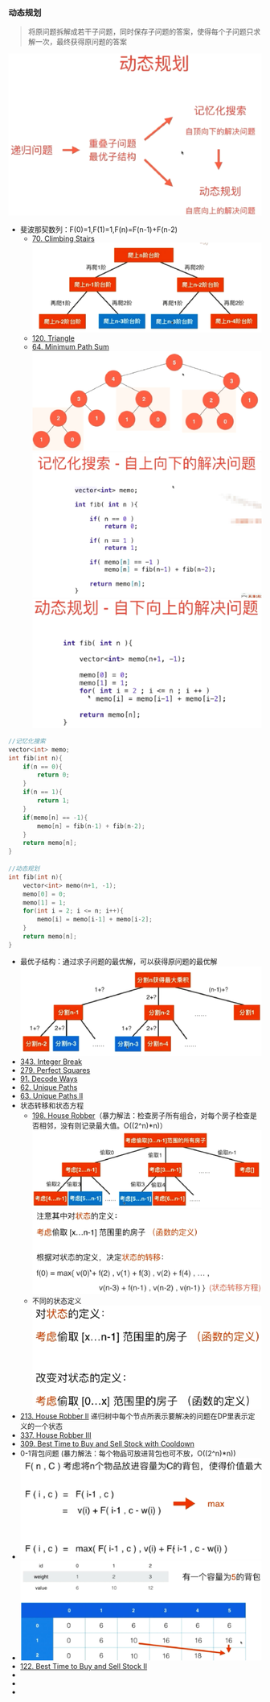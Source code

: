 ### 动态规划
> 将原问题拆解成若干子问题，同时保存子问题的答案，使得每个子问题只求解一次，最终获得原问题的答案

![动态规划](动态规划.png)

- 斐波那契数列：F(0)=1,F(1)=1,F(n)=F(n-1)+F(n-2)
    - [70. Climbing Stairs](https://leetcode.com/problems/climbing-stairs/)
    ![爬楼梯](爬楼梯.png)
    - [120. Triangle](https://leetcode.com/problems/triangle/)
    - [64. Minimum Path Sum](https://leetcode.com/problems/minimum-path-sum/)
![斐波那契数列](斐波那契数列.png)
![记忆化搜索](记忆化搜索.png)
![动态规划自下而上](动态规划自下而上.png)
```c
//记忆化搜索
vector<int> memo;
int fib(int n){
    if(n == 0){
        return 0;
    }
    if(n == 1){
        return 1;
    }
    if(memo[n] == -1){
        memo[n] = fib(n-1) + fib(n-2);
    }
    return memo[n];
}

//动态规划
int fib(int n){
    vector<int> memo(n+1, -1);
    memo[0] = 0;
    memo[1] = 1;
    for(int i = 2; i <= n; i++){
        memo[i] = memo[i-1] + memo[i-2];
    }
    return memo[n];
}
```
- 最优子结构：通过求子问题的最优解，可以获得原问题的最优解
![整数分解](整数分解.png)
- [343. Integer Break](https://leetcode.com/problems/integer-break/)
- [279. Perfect Squares](https://leetcode.com/problems/perfect-squares/)
- [91. Decode Ways](https://leetcode.com/problems/decode-ways/)
- [62. Unique Paths](https://leetcode.com/problems/unique-paths/)
- [63. Unique Paths II](https://leetcode.com/problems/unique-paths-ii/)
- 状态转移和状态方程
    - [198. House Robber](https://leetcode.com/problems/house-robber/)（暴力解法：检查房子所有组合，对每个房子检查是否相邻，没有则记录最大值。O((2^n)*n)）
    ![HouseRobber](HouseRobber.png)
    ![HouseRobber状态方程](HouseRobber状态方程.png)
    - 不同的状态定义
    ![HouseRobber状态方程2](HouseRobber状态方程2.png)
- [213. House Robber II](https://leetcode.com/problems/house-robber-ii/)
递归树中每个节点所表示要解决的问题在DP里表示定义的一个状态
- [337. House Robber III](https://leetcode.com/problems/house-robber-iii/)
- [309. Best Time to Buy and Sell Stock with Cooldown](https://leetcode.com/problems/best-time-to-buy-and-sell-stock-with-cooldown/)
- 0-1背包问题 (暴力解法：每个物品可放进背包也可不放，O((2^n)*n))
- ![背包问题](01背包问题.png)
- ![背包问题](01背包问题2.png)
- [122. Best Time to Buy and Sell Stock II](https://leetcode.com/problems/best-time-to-buy-and-sell-stock-ii/)
- []()
- []()
- []()

